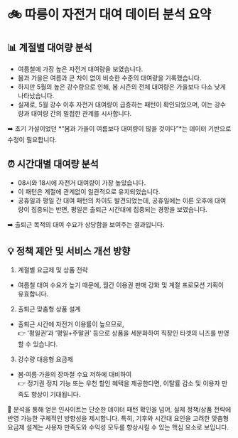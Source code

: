 # 🚲 따릉이 자전거 대여 데이터 분석 요약
## 📊 계절별 대여량 분석
- 여름철에 가장 높은 자전거 대여량을 보였습니다.
- 봄과 가을은 여름과 큰 차이 없이 비슷한 수준의 대여량을 기록했습니다.
- 하지만 5월의 높은 강수량으로 인해, 봄 시즌의 전체 대여량은 가을보다 다소 낮게 나타났습니다.
- 실제로, 5월 강수 이후 자전거 대여량이 급증하는 패턴이 확인되었으며, 이는 강수량과 대여량 간의 밀접한 관계를 시사합니다.

➡️ 초기 가설이었던 *“봄과 가을이 여름보다 대여량이 많을 것이다”*는 데이터 기반으로 수정이 필요합니다.

## ⏰ 시간대별 대여량 분석
- 08시와 18시에 자전거 대여량이 가장 높았습니다.
- 이 패턴은 계절에 관계없이 일관적으로 유지되었습니다.
- 공휴일과 평일 간 대여 패턴의 차이도 발견되었는데, 공휴일에는 이른 오후에 대여량이 집중되는 반면, 평일은 출퇴근 시간대에 집중되는 경향을 보였습니다.

➡️ 출퇴근 목적의 대여 수요가 상당함을 보여주는 결과입니다.

 ## 💡 정책 제안 및 서비스 개선 방향
1. 계절별 요금제 및 상품 전략
- 여름철 대여 수요가 높기 때문에, 월간 이용권 판매 강화 및 계절 프로모션 기획이 유효합니다.

2. 출퇴근 맞춤형 상품 설계
- 출퇴근 시간에 자전거 이용률이 높으므로,  
👉 ‘평일권’과 ‘평일+주말권’ 등으로 상품을 세분화하여 직장인 타겟의 니즈를 반영할 수 있습니다.

3. 강수량 대응형 요금제
- 봄·여름·가을의 장마철 수요 저하에 대비하여  
👉 정기권 정지 기능 또는 우천 할인 혜택을 제공한다면, 이탈률 감소 및 이용자 만족도 향상이 기대됩니다.

📌 분석을 통해 얻은 인사이트는 단순한 데이터 패턴 확인을 넘어, 실제 정책/상품 전략에 반영 가능한 구체적인 방향성을 제시합니다.
특히, 기후와 시간대 요인을 고려한 맞춤형 요금제 설계는 사용자 만족도와 수익성 모두를 향상시킬 수 있는 핵심 요소로 보입니다.
